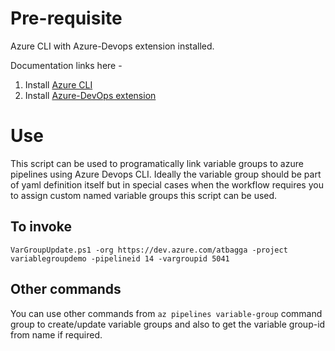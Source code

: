# Pre-requisite

Azure CLI with Azure-Devops extension installed. 

Documentation links here -
1. Install [Azure CLI](https://docs.microsoft.com/en-us/cli/azure/install-azure-cli?view=azure-cli-latest) 
2. Install [Azure-DevOps extension](https://docs.microsoft.com/en-us/azure/devops/cli/get-started?view=azure-devops)

# Use

This script can be used to programatically link variable groups to azure pipelines using Azure Devops CLI. 
Ideally the variable group should be part of yaml definition itself but in special cases when the workflow requires you to assign custom named variable groups this script can be used. 

## To invoke

`VarGroupUpdate.ps1 -org https://dev.azure.com/atbagga -project variablegroupdemo -pipelineid 14 -vargroupid 5041`

## Other commands

You can use other commands from `az pipelines variable-group` command group to create/update variable groups and also to get the variable group-id from name if required.

